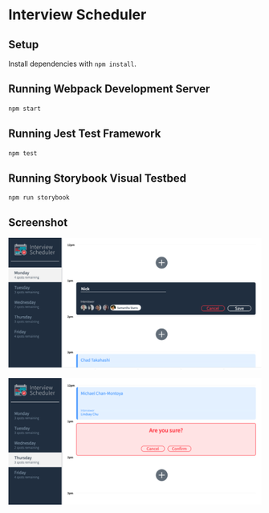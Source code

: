 # Interview Scheduler

## Setup

Install dependencies with `npm install`.

## Running Webpack Development Server

```sh
npm start
```

## Running Jest Test Framework

```sh
npm test
```

## Running Storybook Visual Testbed

```sh
npm run storybook
```

## Screenshot
!["addappointment"](https://github.com/NickCoconut/scheduler/blob/master/docs/addAppointment.png)

![delete](https://github.com/NickCoconut/scheduler/blob/master/docs/deleteAppointment.png)
